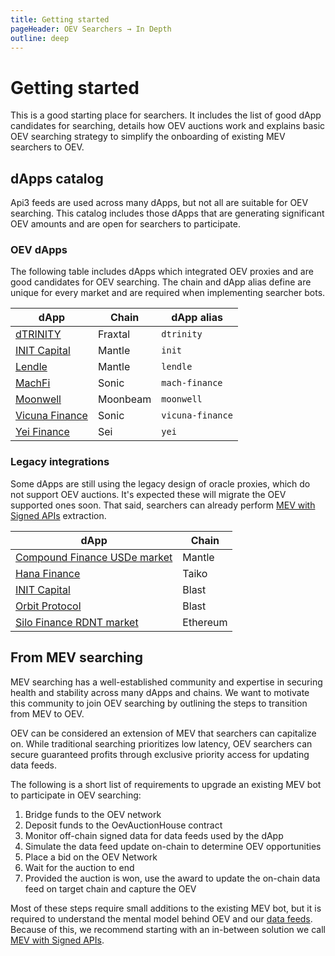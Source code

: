 ```yaml
---
title: Getting started
pageHeader: OEV Searchers → In Depth
outline: deep
---
```


<PageHeader/>

# Getting started

This is a good starting place for searchers. It includes the list of good dApp candidates for searching, details how OEV auctions
work and explains basic OEV searching strategy to simplify the onboarding of
existing MEV searchers to OEV.

## dApps catalog

Api3 feeds are used across many dApps, but not all are suitable for OEV searching. This catalog includes those dApps that are generating significant OEV amounts and are open for searchers to participate.

### OEV dApps

<!-- NOTE: Make sure these are sorted alphabetically; title matches information in @api3/contracts; homepage points to the dApp market (can differ from dApp landing page) -->

The following table includes dApps which integrated OEV proxies and are good candidates for OEV searching. The chain and dApp alias define are unique for every market and are required when implementing searcher bots.

| dApp                                                 | Chain    | dApp alias       |
| ---------------------------------------------------- | -------- | ---------------- |
| [dTRINITY](https://dtrinity.org/)                    | Fraxtal  | `dtrinity`       |
| [INIT Capital](https://app.init.capital/?chain=5000) | Mantle   | `init`           |
| [Lendle](https://lendle.xyz/)                        | Mantle   | `lendle`         |
| [MachFi](https://www.machfi.xyz/)                    | Sonic    | `mach-finance`   |
| [Moonwell](https://moonwell.fi/)                     | Moonbeam | `moonwell`       |
| [Vicuna Finance](https://vicunafinance.com/)         | Sonic    | `vicuna-finance` |
| [Yei Finance](https://www.yei.finance/)              | Sei      | `yei`            |

### Legacy integrations

Some dApps are still using the legacy design of oracle proxies, which do not support OEV auctions. It's expected these will migrate the OEV supported ones soon. That said, searchers can already
perform [MEV with Signed APIs](/oev-searchers/in-depth/mev-with-signed-apis)
extraction.

<!-- NOTE: Make sure these are sorted alphabetically; title matches information in @api3/contracts; homepage points to the dApp market (can differ from dApp landing page) -->

| dApp                                                                                                 | Chain    |
| ---------------------------------------------------------------------------------------------------- | -------- |
| [Compound Finance USDe market](https://app.compound.finance/markets/usde-mantle)                     | Mantle   |
| [Hana Finance](https://www.hana.finance/)                                                            | Taiko    |
| [INIT Capital](https://app.init.capital/?chain=81457)                                                | Blast    |
| [Orbit Protocol](https://orbitlending.io/)                                                           | Blast    |
| [Silo Finance RDNT market](https://v1.silo.finance/silo/0x19d3F8D09773065867e9fD11716229e73481c55A)  | Ethereum |

## From MEV searching

MEV searching has a well-established community and expertise in securing health
and stability across many dApps and chains. We want to motivate this community
to join OEV searching by outlining the steps to transition from MEV to OEV.

OEV can be considered an extension of MEV that searchers can capitalize on. While traditional searching prioritizes low latency, OEV searchers can secure guaranteed profits through exclusive priority access for updating data feeds.

The following is a short list of requirements to upgrade an existing MEV
bot to participate in OEV searching:

1. Bridge funds to the OEV network
2. Deposit funds to the OevAuctionHouse contract
3. Monitor off-chain signed data for data feeds used by the dApp
4. Simulate the data feed update on-chain to determine OEV opportunities
5. Place a bid on the OEV Network
6. Wait for the auction to end
7. Provided the auction is won, use the award to update the on-chain data feed on target chain and capture
   the OEV

Most of these steps require small additions to the existing MEV bot, but it is
required to understand the mental model behind OEV and our
[data feeds](/oev-searchers/in-depth/data-feeds/). Because of this, we recommend starting
with an in-between solution we call
[MEV with Signed APIs](/oev-searchers/in-depth/mev-with-signed-apis).
